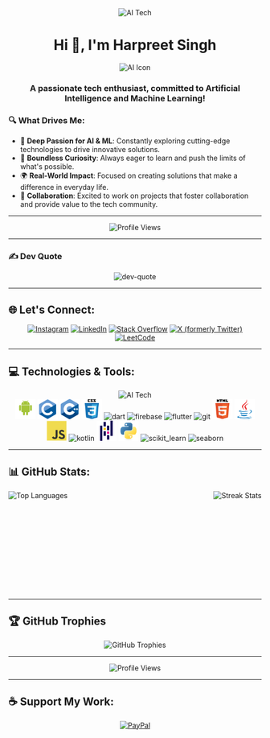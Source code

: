 <div align="center">
  <!-- Header Image as GIF -->
<!--   <img src="https://user-images.githubusercontent.com/74038190/212749447-bfb7e725-6987-49d9-ae85-2015e3e7cc41.gif" alt="AI Tech" width="90%" height="300"> -->
    
  <img src="https://user-images.githubusercontent.com/74038190/221352989-518609ab-b4d1-459e-929f-a08cd2bd9b3c.gif" alt="AI Tech" width="500" >
</div>



<h1 align="center" style="font-size: 70;">Hi 👋, I'm <strong>Harpreet Singh</strong></h1>



<div align="center">
  <!-- AI Icon -->
  <img src="https://img.icons8.com/color/48/000000/artificial-intelligence.png" alt="AI Icon"/>
  <h3 align="center">A passionate tech enthusiast, committed to Artificial Intelligence and Machine Learning!</h3>
</div>

### 🔍 What Drives Me:

- 🧠 **Deep Passion for AI & ML**: Constantly exploring cutting-edge technologies to drive innovative solutions.
- 🚀 **Boundless Curiosity**: Always eager to learn and push the limits of what's possible.
- 🌍 **Real-World Impact**: Focused on creating solutions that make a difference in everyday life.
- 🤝 **Collaboration**: Excited to work on projects that foster collaboration and provide value to the tech community.




---

<div align="center">
  <img src="https://komarev.com/ghpvc/?username=harpreet-03&color=brightgreen" alt="Profile Views" />
</div>



---



### ✍️ Dev Quote
<div align="center">
  <img src="https://quotes-github-readme.vercel.app/api?type=horizontal&theme=radical" alt="dev-quote">
</div>

---

## 🌐 Let's Connect:
<div align="center">
  <a href="https://instagram.com/itz_harpreet16"><img src="https://img.shields.io/badge/Instagram-%23E4405F.svg?logo=Instagram&logoColor=white" alt="Instagram" /></a>
  <a href="https://linkedin.com/in/harpreet16"><img src="https://img.shields.io/badge/LinkedIn-%230077B5.svg?logo=linkedin&logoColor=white" alt="LinkedIn" /></a>
  <a href="https://stackoverflow.com/users/20837096"><img src="https://img.shields.io/badge/-Stackoverflow-FE7A16?logo=stack-overflow&logoColor=white" alt="Stack Overflow" /></a>
  <a href="https://x.com/HarpreetGoraya0"><img src="https://img.shields.io/badge/X-black.svg?logo=X&logoColor=white" alt="X (formerly Twitter)" /></a>
  <a href="https://leetcode.com/itzharpreet/"><img src="https://img.shields.io/badge/LeetCode-%23FFA116.svg?logo=leetcode&logoColor=white" alt="LeetCode" /></a>
</div>

---

## 💻 Technologies & Tools:
<div align="center">
  <!-- Skills GIF Icon -->
  <img src="https://user-images.githubusercontent.com/74038190/212284087-bbe7e430-757e-4901-90bf-4cd2ce3e1852.gif" alt="AI Tech" width="80" height="80" />
  <br>
</div>
<div align="center">
 
  <img src="https://raw.githubusercontent.com/devicons/devicon/master/icons/android/android-original-wordmark.svg" alt="android" width="40" height="40"/> 
  <img src="https://raw.githubusercontent.com/devicons/devicon/master/icons/c/c-original.svg" alt="c" width="40" height="40"/> 
  <img src="https://raw.githubusercontent.com/devicons/devicon/master/icons/cplusplus/cplusplus-original.svg" alt="cplusplus" width="40" height="40"/> 
  <img src="https://raw.githubusercontent.com/devicons/devicon/master/icons/css3/css3-original-wordmark.svg" alt="css3" width="40" height="40"/> 
  <img src="https://www.vectorlogo.zone/logos/dartlang/dartlang-icon.svg" alt="dart" width="40" height="40"/> 
  <img src="https://www.vectorlogo.zone/logos/firebase/firebase-icon.svg" alt="firebase" width="40" height="40"/> 
  <img src="https://www.vectorlogo.zone/logos/flutterio/flutterio-icon.svg" alt="flutter" width="40" height="40"/> 
  <img src="https://www.vectorlogo.zone/logos/git-scm/git-scm-icon.svg" alt="git" width="40" height="40"/> 
  <img src="https://raw.githubusercontent.com/devicons/devicon/master/icons/html5/html5-original-wordmark.svg" alt="html5" width="40" height="40"/> 
  <img src="https://raw.githubusercontent.com/devicons/devicon/master/icons/java/java-original.svg" alt="java" width="40" height="40"/> 
  <img src="https://raw.githubusercontent.com/devicons/devicon/master/icons/javascript/javascript-original.svg" alt="javascript" width="40" height="40"/> 
  <img src="https://www.vectorlogo.zone/logos/kotlinlang/kotlinlang-icon.svg" alt="kotlin" width="40" height="40"/> 
  <img src="https://raw.githubusercontent.com/devicons/devicon/2ae2a900d2f041da66e950e4d48052658d850630/icons/pandas/pandas-original.svg" alt="pandas" width="40" height="40"/> 
  <img src="https://raw.githubusercontent.com/devicons/devicon/master/icons/python/python-original.svg" alt="python" width="40" height="40"/> 
  <img src="https://upload.wikimedia.org/wikipedia/commons/0/05/Scikit_learn_logo_small.svg" alt="scikit_learn" width="40" height="40"/> 
  <img src="https://seaborn.pydata.org/_images/logo-mark-lightbg.svg" alt="seaborn" width="40" height="40"/> 
</div>

---

## 📊 GitHub Stats:
<div align="center" style="display: flex; justify-content: space-between; align-items: center;">
  <img src="https://github-readme-stats.vercel.app/api/top-langs/?username=harpreet-03&hide_progress=true&theme=tokyonight" alt="Top Languages" style="height: 200px;" />
  <img src="https://github-readme-streak-stats.herokuapp.com/?user=harpreet-03&theme=tokyonight" alt="Streak Stats" style="height: 200px;" />
</div>

---

## 🏆 GitHub Trophies
<div align="center">
  <img src="https://github-profile-trophy.vercel.app/?username=harpreet-03&theme=radical&no-frame=false&no-bg=true&margin-w=4" alt="GitHub Trophies" />
</div>

---

<div align="center">
  <img src="https://komarev.com/ghpvc/?username=harpreet-03&color=brightgreen" alt="Profile Views" />
</div>

---

## ☕ Support My Work:
<div align="center">
  <a href="https://paypal.me/harpreet0316">
    <img src="https://img.shields.io/badge/PayPal-00457C?style=for-the-badge&logo=paypal&logoColor=white" alt="PayPal" />
  </a>
</div>
